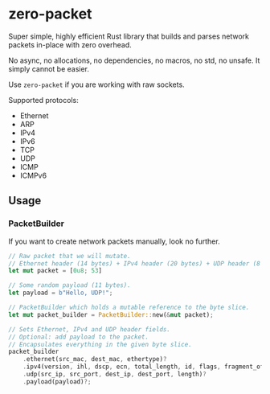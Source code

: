 # zero-packet

Super simple, highly efficient Rust library that builds and parses network packets in-place with zero overhead.

No async, no allocations, no dependencies, no macros, no std, no unsafe. It simply cannot be easier.

Use `zero-packet` if you are working with raw sockets.

Supported protocols:
- Ethernet
- ARP
- IPv4
- IPv6
- TCP
- UDP
- ICMP
- ICMPv6

## Usage

### PacketBuilder

If you want to create network packets manually, look no further.

```Rust
// Raw packet that we will mutate.
// Ethernet header (14 bytes) + IPv4 header (20 bytes) + UDP header (8 bytes) = 42 bytes.
let mut packet = [0u8; 53]

// Some random payload (11 bytes).
let payload = b"Hello, UDP!";

// PacketBuilder which holds a mutable reference to the byte slice.
let mut packet_builder = PacketBuilder::new(&mut packet);

// Sets Ethernet, IPv4 and UDP header fields.
// Optional: add payload to the packet.
// Encapsulates everything in the given byte slice.
packet_builder
    .ethernet(src_mac, dest_mac, ethertype)?
    .ipv4(version, ihl, dscp, ecn, total_length, id, flags, fragment_offset, ttl, protocol, src_ip, dest_ip)?
    .udp(src_ip, src_port, dest_ip, dest_port, length)?
    .payload(payload)?;
```  